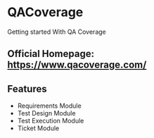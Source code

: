# QACoverage
Getting started With QA Coverage

## Official Homepage: https://www.qacoverage.com/

## Features

- Requirements Module
- Test Design Module
- Test Execution Module
- Ticket Module


